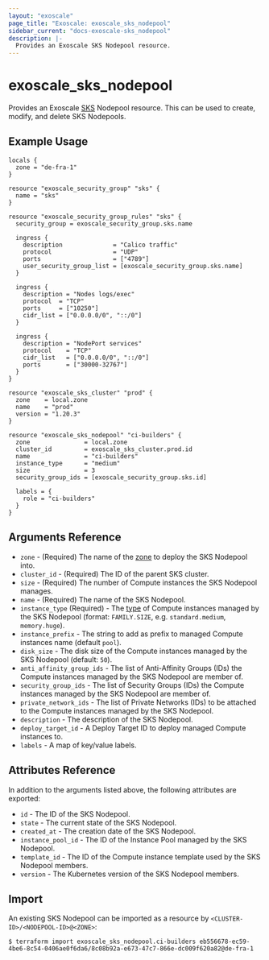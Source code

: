 ```yaml
---
layout: "exoscale"
page_title: "Exoscale: exoscale_sks_nodepool"
sidebar_current: "docs-exoscale-sks_nodepool"
description: |-
  Provides an Exoscale SKS Nodepool resource.
---
```


# exoscale\_sks\_nodepool

Provides an Exoscale [SKS][sks-doc] Nodepool resource. This can be used to create, modify, and delete SKS Nodepools.


## Example Usage

```hcl
locals {
  zone = "de-fra-1"
}

resource "exoscale_security_group" "sks" {
  name = "sks"
}

resource "exoscale_security_group_rules" "sks" {
  security_group = exoscale_security_group.sks.name

  ingress {
    description              = "Calico traffic"
    protocol                 = "UDP"
    ports                    = ["4789"]
    user_security_group_list = [exoscale_security_group.sks.name]
  }

  ingress {
    description = "Nodes logs/exec"
    protocol  = "TCP"
    ports     = ["10250"]
    cidr_list = ["0.0.0.0/0", "::/0"]
  }

  ingress {
    description = "NodePort services"
    protocol    = "TCP"
    cidr_list   = ["0.0.0.0/0", "::/0"]
    ports       = ["30000-32767"]
  }
}

resource "exoscale_sks_cluster" "prod" {
  zone    = local.zone
  name    = "prod"
  version = "1.20.3"
}

resource "exoscale_sks_nodepool" "ci-builders" {
  zone               = local.zone
  cluster_id         = exoscale_sks_cluster.prod.id
  name               = "ci-builders"
  instance_type      = "medium"
  size               = 3
  security_group_ids = [exoscale_security_group.sks.id]
  
  labels = {
    role = "ci-builders"
  }
}
```


## Arguments Reference

* `zone` - (Required) The name of the [zone][zone] to deploy the SKS Nodepool into.
* `cluster_id` - (Required) The ID of the parent SKS cluster.
* `size` - (Required) The number of Compute instances the SKS Nodepool manages.
* `name` - (Required) The name of the SKS Nodepool.
* `instance_type` (Required) - The [type][type] of Compute instances managed by the SKS Nodepool (format: `FAMILY.SIZE`, e.g. `standard.medium`, `memory.huge`).
* `instance_prefix` - The string to add as prefix to managed Compute instances name (default `pool`).
* `disk_size` - The disk size of the Compute instances managed by the SKS Nodepool (default: `50`).
* `anti_affinity_group_ids` - The list of Anti-Affinity Groups (IDs) the Compute instances managed by the SKS Nodepool are member of.
* `security_group_ids` - The list of Security Groups (IDs) the Compute instances managed by the SKS Nodepool are member of.
* `private_network_ids` - The list of Private Networks (IDs) to be attached to the Compute instances managed by the SKS Nodepool.
* `description` - The description of the SKS Nodepool.
* `deploy_target_id` - A Deploy Target ID to deploy managed Compute instances to.
* `labels` - A map of key/value labels.


## Attributes Reference

In addition to the arguments listed above, the following attributes are exported:

* `id` - The ID of the SKS Nodepool.
* `state` - The current state of the SKS Nodepool.
* `created_at` - The creation date of the SKS Nodepool.
* `instance_pool_id` - The ID of the Instance Pool managed by the SKS Nodepool.
* `template_id` - The ID of the Compute instance template used by the SKS Nodepool members.
* `version` - The Kubernetes version of the SKS Nodepool members.


## Import

An existing SKS Nodepool can be imported as a resource by `<CLUSTER-ID>/<NODEPOOL-ID>@<ZONE>`:

```console
$ terraform import exoscale_sks_nodepool.ci-builders eb556678-ec59-4be6-8c54-0406ae0f6da6/8c08b92a-e673-47c7-866e-dc009f620a82@de-fra-1
```


[r-sks_cluster]: sks_cluster.html
[sks-doc]: https://community.exoscale.com/documentation/sks/
[type]: https://www.exoscale.com/pricing/#/compute/
[zone]: https://www.exoscale.com/datacenters/

